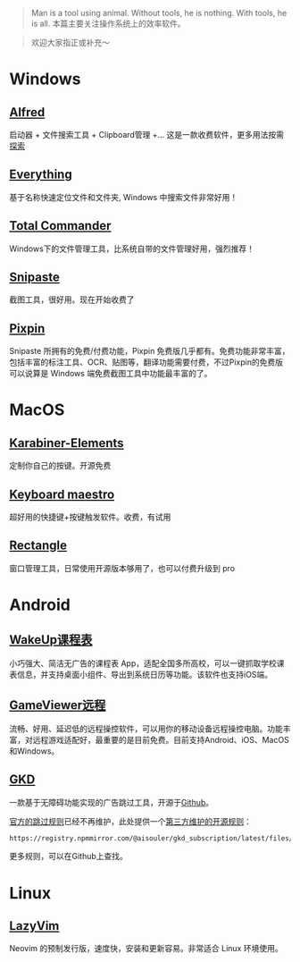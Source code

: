 > Man is a tool using animal. Without tools, he is nothing. With tools, he is all.
> 本篇主要关注操作系统上的效率软件。

>欢迎大家指正或补充～

# Windows

## [Alfred](https://www.alfredapp.com/)
启动器 + 文件搜索工具 + Clipboard管理 +...
这是一款收费软件，更多用法按需[探索](https://ihtcboy.com/2020/02/09/2020-02-09_%E7%A8%8B%E5%BA%8F%E5%91%98%E7%9A%84macOS%E7%B3%BB%E5%88%97%EF%BC%9A%E9%AB%98%E6%95%88Alfred%E8%BF%9B%E9%98%B6/)

## [Everything](https://www.voidtools.com/zh-cn/downloads/)
基于名称快速定位文件和文件夹, Windows 中搜索文件非常好用！

## [Total Commander](https://www.ghisler.com/)
Windows下的文件管理工具，比系统自带的文件管理好用，强烈推荐！

## [Snipaste](https://zh.snipaste.com/)
截图工具，很好用。现在开始收费了

## [Pixpin](https://pixpinapp.com/)

Snipaste 所拥有的免费/付费功能，Pixpin 免费版几乎都有。免费功能非常丰富，包括丰富的标注工具、OCR、贴图等，翻译功能需要付费，不过Pixpin的免费版可以说算是 Windows 端免费截图工具中功能最丰富的了。

# MacOS

## [Karabiner-Elements](https://github.com/pqrs-org/Karabiner-Elements)
定制你自己的按键。开源免费

## [Keyboard maestro](https://www.keyboardmaestro.com/main/)
超好用的快捷键+按键触发软件。收费，有试用

## [Rectangle](https://github.com/rxhanson/Rectangle)
窗口管理工具，日常使用开源版本够用了，也可以付费升级到 pro

# Android

## [WakeUp课程表](https://www.wakeup.fun/)

小巧强大、简洁无广告的课程表 App，适配全国多所高校，可以一键抓取学校课表信息，并支持桌面小组件、导出到系统日历等功能。该软件也支持iOS端。

## [GameViewer远程](https://gv.163.com/)

流畅、好用、延迟低的远程操控软件，可以用你的移动设备远程操控电脑。功能丰富，对远程游戏适配好，最重要的是目前免费。目前支持Android、iOS、MacOS和Windows。

## [GKD](https://gkd.li/)

一款基于无障碍功能实现的广告跳过工具，开源于[Github](https://github.com/gkd-kit/gkd)。

[官方的跳过规则](https://github.com/gkd-kit/subscription)已经不再维护，此处提供一个[第三方维护的开源规则](https://github.com/AIsouler/GKD_subscription)：

```txt
https://registry.npmmirror.com/@aisouler/gkd_subscription/latest/files/dist/AIsouler_gkd.json5
```

更多规则，可以在Github上查找。

# Linux

## [LazyVim](https://github.com/LazyVim/LazyVim?tab=readme-ov-file)
Neovim 的预制发行版，速度快，安装和更新容易。非常适合 Linux 环境使用。
